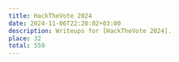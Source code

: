 ```yaml
---
title: HackTheVote 2024
date: 2024-11-06T22:20:02+03:00
description: Writeups for [HackTheVote 2024].
place: 32
total: 559
---
```

